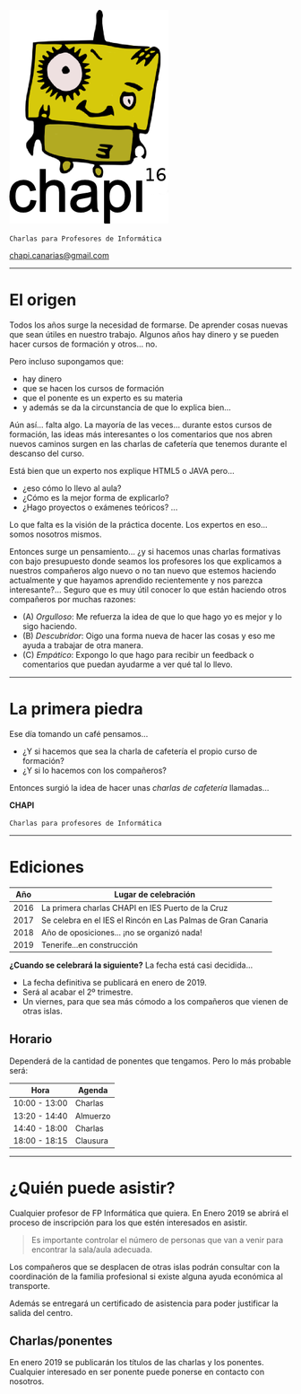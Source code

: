 
![logo](./logo.png)

`Charlas para Profesores de Informática`

<chapi.canarias@gmail.com>

---

# El origen

Todos los años surge la necesidad de formarse. De aprender cosas nuevas
que sean útiles en nuestro trabajo. Algunos años hay dinero y se pueden
hacer cursos de formación y otros... no.

Pero incluso supongamos que:
* hay dinero
* que se hacen los cursos de formación
* que el ponente es un experto es su materia
* y además se da la circunstancia de que lo explica bien...

Aún así... falta algo. La mayoría de las veces... durante estos cursos de formación, las ideas más interesantes o los comentarios que nos abren nuevos caminos surgen en las charlas de cafetería que tenemos durante el descanso del curso.

Está bien que un experto nos explique HTML5 o JAVA pero...
* ¿eso cómo lo llevo al aula?
* ¿Cómo es la mejor forma de explicarlo?
* ¿Hago proyectos o exámenes teóricos? ...

Lo que falta es la visión de la práctica docente. Los expertos en eso...
somos nosotros mismos.

Entonces surge un pensamiento... ¿y si hacemos unas charlas formativas con
bajo presupuesto donde seamos los profesores los que explicamos a nuestros
compañeros algo nuevo o no tan nuevo que estemos haciendo actualmente y que hayamos aprendido recientemente y nos parezca interesante?...
Seguro que es muy útil conocer lo que están haciendo otros compañeros por
muchas razones:
* (A) _Orgulloso_: Me refuerza la idea de que lo que hago yo es mejor y lo sigo haciendo.
* (B) _Descubridor_: Oigo una forma nueva de hacer las cosas y eso me ayuda a trabajar de otra manera.
* (C) _Empático_: Expongo lo que hago para recibir un feedback o comentarios que puedan ayudarme a ver qué tal lo llevo.

---

# La primera piedra

Ese día tomando un café pensamos...
* ¿Y si hacemos que sea la charla de cafetería el propio curso de formación?
* ¿Y si lo hacemos con los compañeros?

Entonces surgió la idea de hacer unas *charlas de cafetería* llamadas...

**CHAPI**

`Charlas para profesores de Informática`

---

# Ediciones

| Año  | Lugar de celebración |
| ---- | -------------------- |
| 2016 | La primera charlas CHAPI en IES Puerto de la Cruz |
| 2017 | Se celebra en el IES el Rincón en Las Palmas de Gran Canaria |
| 2018 | Año de oposiciones... ¡no se organizó nada! |
| 2019 | Tenerife...en construcción |

**¿Cuando se celebrará la siguiente?** La fecha está casi decidida...
* La fecha definitiva se publicará en enero de 2019.
* Será al acabar el 2º trimestre.
* Un viernes, para que sea más cómodo a los compañeros que vienen de otras islas.

## Horario

Dependerá de la cantidad de ponentes que tengamos. Pero lo más probable
será:

| Hora          | Agenda   |
| ------------- | -------- |
| 10:00 - 13:00 | Charlas  |
| 13:20 - 14:40 | Almuerzo |
| 14:40 - 18:00 | Charlas  |
| 18:00 - 18:15 | Clausura |

---

# ¿Quién puede asistir?

Cualquier profesor de FP Informática que quiera. En Enero 2019 se abrirá el proceso de inscripción para los que estén interesados en asistir.

> Es importante controlar el número de personas que van a venir para encontrar la sala/aula adecuada.

Los compañeros que se desplacen de otras islas podrán consultar con la
coordinación de la familia profesional si existe alguna ayuda económica al transporte.

Además se entregará un certificado de asistencia para poder justificar
la salida del centro.

## Charlas/ponentes

En enero 2019 se publicarán los títulos de las charlas y los ponentes.
Cualquier interesado en ser ponente puede ponerse en contacto con nosotros.
